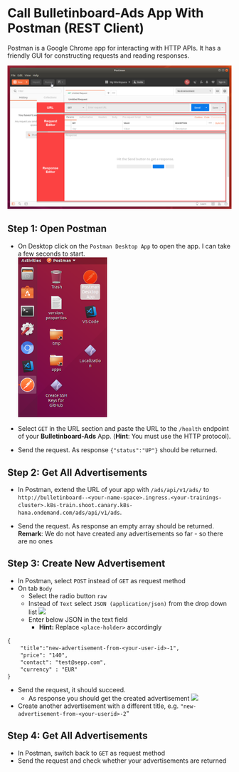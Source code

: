 # Call Bulletinboard-Ads App With Postman (REST Client)

Postman is a Google Chrome app for interacting with HTTP APIs. It has a friendly GUI for constructing requests and reading responses.

<img src="images/PostmanAppOverview.png" width="700" />

## Step 1: Open Postman
- On Desktop click on the `Postman Desktop App` to open the app. I can take a few seconds to start.  
  <img src="images/PostmanAppDesktop.png" width="200" />

- Select `GET`  in the URL section and paste the URL to the `/health` endpoint of your **Bulletinboard-Ads** App. (**Hint**: You must use the HTTP protocol).
- Send the request. As response `{"status":"UP"}` should be returned.

## Step 2: Get All Advertisements
- In Postman, extend the URL of your app with `/ads/api/v1/ads/` to `http://bulletinboard--<your-name-space>.ingress.<your-trainings-cluster>.k8s-train.shoot.canary.k8s-hana.ondemand.com/ads/api/v1/ads`.

- Send the request. As response an empty array should be returned. **Remark**: We do not have created any advertisements so far - so there are no ones

## Step 3: Create New Advertisement
- In Postman, select `POST` instead of `GET` as request method
- On tab `Body`
  - Select the radio button `raw`
  - Instead of `Text` select `JSON (application/json)` from the drop down list
    <img src="images/postman_post_options.png" />
  - Enter below JSON in the text field
    - **Hint:** Replace `<place-holder>` accordingly
```
{
	"title":"new-advertisement-from-<your-user-id>-1",
	"price": "140",
	"contact": "test@sepp.com",
	"currency" : "EUR"
}
```
- Send the request, it should succeed.
  - As response you should get the created advertisement
    <img src="images/postman_post_response.png" />
- Create another advertisement with a different title, e.g. `"new-advertisement-from-<your-userid>-2`"

## Step 4: Get All Advertisements
- In Postman, switch back to `GET` as request method
- Send the request and check whether your advertisements are returned

